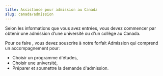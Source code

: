 ```yaml
---
title: Assistance pour admission au Canada
slug: canada/admission
---
```

Selon les informations que vous avez entrées, vous devez commencer par obtenir une admission d'une université ou d'un collège au Canada.

Pour ce faire , vous devez souscrire à notre forfait Admission qui comprend un accompagnement pour:
- Choisir un programme d'études,
- Choisir une université,
- Préparer et soumettre la demande d'admission.